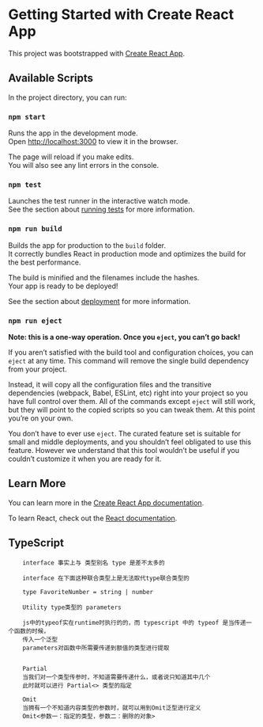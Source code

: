 # Getting Started with Create React App

This project was bootstrapped with [Create React App](https://github.com/facebook/create-react-app).

## Available Scripts

In the project directory, you can run:

### `npm start`

Runs the app in the development mode.\
Open [http://localhost:3000](http://localhost:3000) to view it in the browser.

The page will reload if you make edits.\
You will also see any lint errors in the console.

### `npm test`

Launches the test runner in the interactive watch mode.\
See the section about [running tests](https://facebook.github.io/create-react-app/docs/running-tests) for more information.

### `npm run build`

Builds the app for production to the `build` folder.\
It correctly bundles React in production mode and optimizes the build for the best performance.

The build is minified and the filenames include the hashes.\
Your app is ready to be deployed!

See the section about [deployment](https://facebook.github.io/create-react-app/docs/deployment) for more information.

### `npm run eject`

**Note: this is a one-way operation. Once you `eject`, you can’t go back!**

If you aren’t satisfied with the build tool and configuration choices, you can `eject` at any time. This command will remove the single build dependency from your project.

Instead, it will copy all the configuration files and the transitive dependencies (webpack, Babel, ESLint, etc) right into your project so you have full control over them. All of the commands except `eject` will still work, but they will point to the copied scripts so you can tweak them. At this point you’re on your own.

You don’t have to ever use `eject`. The curated feature set is suitable for small and middle deployments, and you shouldn’t feel obligated to use this feature. However we understand that this tool wouldn’t be useful if you couldn’t customize it when you are ready for it.

## Learn More

You can learn more in the [Create React App documentation](https://facebook.github.io/create-react-app/docs/getting-started).

To learn React, check out the [React documentation](https://reactjs.org/).

## TypeScript

```tsx
    interface 事实上与 类型别名 type 是差不太多的

    interface 在下面这种联合类型上是无法取代type联合类型的

    type FavoriteNumber = string | number

    Utility type类型的 parameters

    js中的typeof实在runtime时执行的的，而 typescript 中的 typeof 是当传递一个函数的时候，
    传入一个泛型
    parameters对函数中所需要传递到额值的类型进行提取


    Partial
    当我们对一个类型传参时，不知道需要传递什么，或者说只知道其中几个
    此时就可以进行 Partial<> 类型的指定

    Omit
    当拥有一个不知道内容类型的参数时，就可以用到Omit泛型进行定义
    Omit<参数一：指定的类型，参数二：删除的对象>
```
